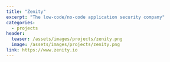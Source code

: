 ```yaml
---
title: "Zenity"
excerpt: "The low-code/no-code application security company"
categories:
  - projects
header:
  teaser: /assets/images/projects/zenity.png
  image: /assets/images/projects/zenity.png
link: https://www.zenity.io
---
```


